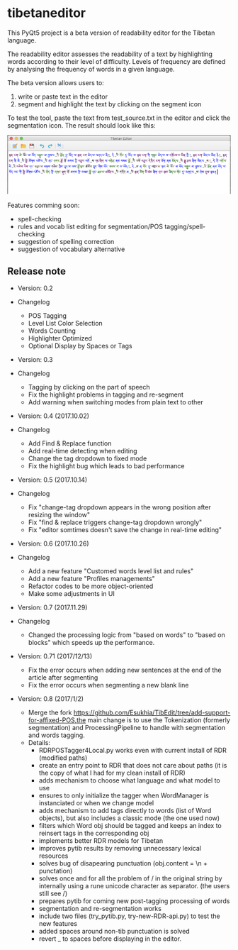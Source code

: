 # tibetaneditor

This PyQt5 project is a beta version of readability editor for the Tibetan language.

The readability editor assesses the readability of a text by highlighting words according to their level of difficulty. Levels of frequency are defined by analysing the frequency of words in a given language.

The beta version allows users to:

1. write or paste text in the editor
2. segment and highlight the text by clicking on the segment icon

To test the tool, paste the text from test_source.txt in the editor and click the segmentation icon. The result should look like this:

![test](test_result.png)

Features comming soon:
- spell-checking
- rules and vocab list editing for segmentation/POS tagging/spell-checking
- suggestion of spelling correction
- suggestion of vocabulary alternative

## Release note

- Version: 0.2

- Changelog
	
	* POS Tagging
	* Level List Color Selection
	* Words Counting
	* Highlighter Optimized
	* Optional Display by Spaces or Tags

- Version: 0.3

- Changelog
    
    * Tagging by clicking on the part of speech
    * Fix the highlight problems in tagging and re-segment
    * Add warning when switching modes from plain text to other

	
- Version: 0.4 (2017.10.02)

- Changelog

    * Add Find & Replace function
    * Add real-time detecting when editing
	* Change the tag dropdown to fixed mode
	* Fix the highlight bug which leads to bad performance

	
- Version: 0.5 (2017.10.14)

- Changelog
	
	* Fix "change-tag dropdown appears in the wrong position after resizing the window"
	* Fix "find & replace triggers change-tag dropdown wrongly"
	* Fix "editor somtimes doesn't save the change in real-time editing"

	
- Version: 0.6 (2017.10.26)

- Changelog
	
	* Add a new feature "Customed words level list and rules"
	* Add a new feature "Profiles managements"
	* Refactor codes to be more object-oriented
	* Make some adjustments in UI

- Version: 0.7 (2017.11.29)
 
- Changelog

    *  Changed the processing logic from "based on words" to "based on blocks"  which speeds up the performance.

- Version: 0.71 (2017/12/13)

    * Fix the error occurs when adding new sentences at the end of the article after segmenting
    * Fix the error occurs when segmenting a new blank line

- Version: 0.8 (2017/1/2)
    
    * Merge the fork https://github.com/Esukhia/TibEdit/tree/add-support-for-affixed-POS,the main change is to use the Tokenization (formerly segmentation) and ProcessingPipeline to handle with segmentation and words tagging.
    * Details:
        - RDRPOSTagger4Local.py works even with current install of RDR (modified paths)
        - create an entry point to RDR that does not care about paths (it is the copy of what I had for my clean install of RDR)
        - adds mechanism to choose what language and what model to use
        - ensures to only initialize the tagger when WordManager is instanciated or when we change model
        - adds mechanism to add tags directly to words (list of Word objects), but also includes a classic mode (the one used now)
        - filters which Word obj should be tagged and keeps an index to reinsert tags in the corresponding obj
        - implements better RDR models for Tibetan
        - improves pytib results by removing unnecessary lexical resources
        - solves bug of disapearing punctuation (obj.content = \n + punctation)
        - solves once and for all the problem of / in the original string by internally using a rune unicode character as separator. (the users still see /)
        - prepares pytib for coming new post-tagging processing of words
        - segmentation and re-segmentation works
        - include two files (try_pytib.py, try-new-RDR-api.py) to test the new features
        - added spaces around non-tib punctuation is solved
        - revert _ to spaces before displaying in the editor.
